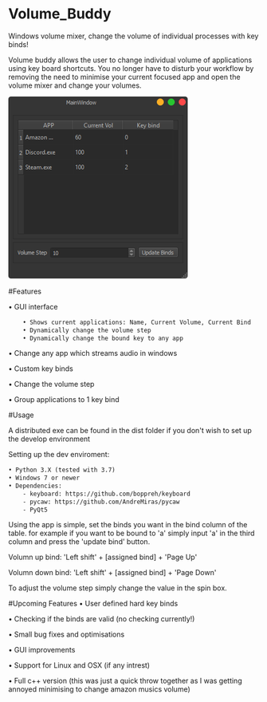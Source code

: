 # Volume_Buddy
Windows volume mixer, change the volume of individual processes with key binds!

Volume buddy allows the user to change individual volume of applications using key board shortcuts. You no longer have to disturb
your workflow by removing the need to minimise your current focused app and open the volume mixer and change your volumes.

![](Images/GUI.PNG)

#Features

• GUI interface
```
    • Shows current applications: Name, Current Volume, Current Bind
    • Dynamically change the volume step
    • Dynamically change the bound key to any app
```
• Change any app which streams audio in windows

• Custom key binds

• Change the volume step

• Group applications to 1 key bind

#Usage

A distributed exe can be found in the dist folder if you don't wish to set up the develop environment

Setting up the dev enviroment:
```
• Python 3.X (tested with 3.7)
• Windows 7 or newer
• Dependencies:
    - keyboard: https://github.com/boppreh/keyboard
    - pycaw: https://github.com/AndreMiras/pycaw
    - PyQt5
```

Using the app is simple, set the binds you want in the bind column of the table. for example if you want to be bound to 'a' simply input 'a' in the third column
and press the 'update bind' button.

Volumn up bind: 'Left shift' + [assigned bind] + 'Page Up'

Volumn down bind: 'Left shift' + [assigned bind] + 'Page Down'

To adjust the volume step simply change the value in the spin box.

#Upcoming Features
• User defined hard key binds

• Checking if the binds are valid (no checking currently!)

• Small bug fixes and optimisations

• GUI improvements

• Support for Linux and OSX (if any intrest)

• Full c++ version (this was just a quick throw together as I was getting annoyed minimising to change amazon musics volume)



